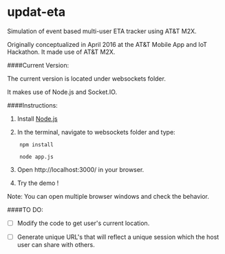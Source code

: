 # updat-eta


Simulation of event based multi-user ETA tracker using AT&amp;T M2X.

Originally conceptualized in April 2016 at the AT&T Mobile App and IoT Hackathon.
It made use of AT&T M2X.


####Current Version:

The current version is located under websockets folder.

It makes use of Node.js and Socket.IO.


####Instructions:

1) Install [Node.js](https://nodejs.org/en/download/)

2) In the terminal, navigate to websockets folder and type:

```
    npm install

    node app.js
```

3) Open http://localhost:3000/ in your browser.

4) Try the demo !

Note: You can open multiple browser windows and check the behavior.


####TO DO:

- [ ] Modify the code to get user's current location.

- [ ] Generate unique URL's that will reflect a unique session which the host user can share with others.
